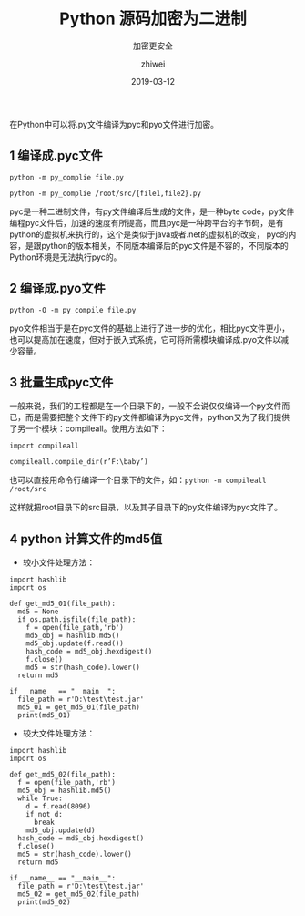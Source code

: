 ﻿---
layout:     post              # 使用的布局（不需要改）
title:      Python 源码加密为二进制         # 标题
subtitle:   加密更安全 #副标题
date:       2019-03-12        # 时间
author:     zhiwei        # 作者
header-img: img/post-bg-2015.jpg  #这篇文章标题背景图片
catalog: true             # 是否归档
tags:               #标签
    - Python
---


在Python中可以将.py文件编译为pyc和pyo文件进行加密。

## 1 编译成.pyc文件

```
python -m py_complie file.py

python -m py_complie /root/src/{file1,file2}.py
```

pyc是一种二进制文件，有py文件编译后生成的文件，是一种byte code，py文件编程pyc文件后，加速的速度有所提高，而且pyc是一种跨平台的字节码，是有python的虚拟机来执行的，这个是类似于java或者.net的虚拟机的改变， pyc的内容，是跟python的版本相关，不同版本编译后的pyc文件是不容的，不同版本的Python环境是无法执行pyc的。

## 2 编译成.pyo文件
```
python -O -m py_compile file.py
```
pyo文件相当于是在pyc文件的基础上进行了进一步的优化，相比pyc文件更小，也可以提高加在速度，但对于嵌入式系统，它可将所需模块编译成.pyo文件以减少容量。

## 3 批量生成pyc文件
一般来说，我们的工程都是在一个目录下的，一般不会说仅仅编译一个py文件而已，而是需要把整个文件下的py文件都编译为pyc文件，python又为了我们提供了另一个模块：compileall。使用方法如下：

    import compileall

    compileall.compile_dir(r’F:\baby’)

也可以直接用命令行编译一个目录下的文件，如：`python -m compileall /root/src`

这样就把root目录下的src目录，以及其子目录下的py文件编译为pyc文件了。

## 4 python 计算文件的md5值
- 较小文件处理方法：

```
import hashlib
import os

def get_md5_01(file_path):
  md5 = None
  if os.path.isfile(file_path):
    f = open(file_path,'rb')
    md5_obj = hashlib.md5()
    md5_obj.update(f.read())
    hash_code = md5_obj.hexdigest()
    f.close()
    md5 = str(hash_code).lower()
  return md5

if __name__ == "__main__":
  file_path = r'D:\test\test.jar'
  md5_01 = get_md5_01(file_path)
  print(md5_01)
```
- 较大文件处理方法：

```
import hashlib
import os

def get_md5_02(file_path):
  f = open(file_path,'rb')
  md5_obj = hashlib.md5()
  while True:
    d = f.read(8096)
    if not d:
      break
    md5_obj.update(d)
  hash_code = md5_obj.hexdigest()
  f.close()
  md5 = str(hash_code).lower()
  return md5

if __name__ == "__main__":
  file_path = r'D:\test\test.jar'
  md5_02 = get_md5_02(file_path)
  print(md5_02)
```

